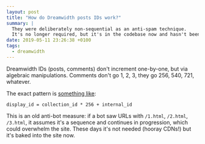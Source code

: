 ```yaml
---
layout: post
title: "How do Dreamwidth posts IDs work?"
summary: |
  They were deliberately non-sequential as an anti-spam technique.
  It's no longer required, but it's in the codebase now and hasn't been changed since it was written.
date: 2019-05-11 23:26:38 +0100
tags:
  - dreamwidth
---
```


Dreamwidth IDs (posts, comments) don't increment one-by-one, but via algebraic manipulations. Comments don't go 1, 2, 3, they go 256, 540, 721, whatever.

The exact pattern is [something like](https://github.com/dreamwidth/dw-free/blob/2c5f1a9a11efbcf43a9eaa73a6ae43a533ec439d/cgi-bin/DW/Collection.pm#L54):

```
display_id = collection_id * 256 + internal_id
```

This is an old anti-bot measure: if a bot saw URLs with `/1.html`, `/2.html`, `/3.html`, it assumes it's a sequence and continues in progression, which could overwhelm the site.
These days it's not needed (hooray CDNs!) but it's baked into the site now.
